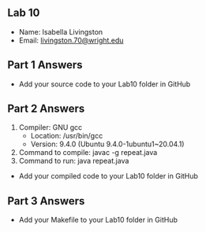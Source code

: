 ## Lab 10

- Name: Isabella Livingston
- Email: livingston.70@wright.edu

## Part 1 Answers

- Add your source code to your Lab10 folder in GitHub

## Part 2 Answers

1. Compiler: GNU gcc
   - Location: /usr/bin/gcc
   - Version: 9.4.0 (Ubuntu 9.4.0-1ubuntu1~20.04.1)
2. Command to compile: javac -g repeat.java
3. Command to run: java repeat.java

- Add your compiled code to your Lab10 folder in GitHub

## Part 3 Answers

- Add your Makefile to your Lab10 folder in GitHub


